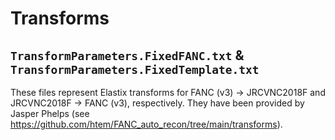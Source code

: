 # Transforms

## `TransformParameters.FixedFANC.txt` & `TransformParameters.FixedTemplate.txt`
These files represent Elastix transforms for FANC (v3) -> JRCVNC2018F and
JRCVNC2018F -> FANC (v3), respectively. They have been provided by Jasper
Phelps (see https://github.com/htem/FANC_auto_recon/tree/main/transforms).